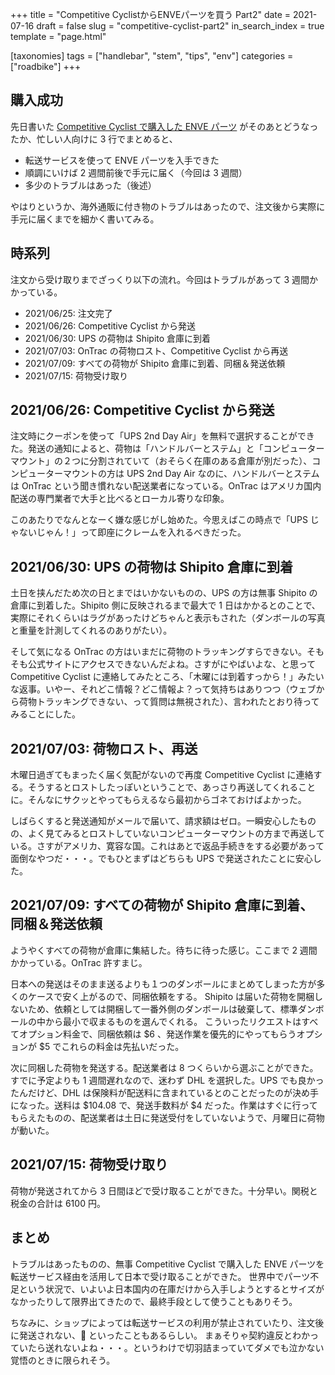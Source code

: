 +++
title = "Competitive CyclistからENVEパーツを買う Part2"
date = 2021-07-16
draft = false
slug = "competitive-cyclist-part2"
in_search_index = true
template = "page.html"

[taxonomies]
tags = ["handlebar", "stem", "tips", "env"]
categories = ["roadbike"]
+++

## 購入成功

先日書いた [Competitive Cyclist で購入した ENVE パーツ](https://blog.endflow.net/competitive-cyclist-part1/)
がそのあとどうなったか、忙しい人向けに 3 行でまとめると、

- 転送サービスを使って ENVE パーツを入手できた
- 順調にいけば 2 週間前後で手元に届く（今回は 3 週間）
- 多少のトラブルはあった（後述）

やはりというか、海外通販に付き物のトラブルはあったので、注文後から実際に手元に届くまでを細かく書いてみる。

<!-- more -->

## 時系列

注文から受け取りまでざっくり以下の流れ。今回はトラブルがあって 3 週間かかっている。

- 2021/06/25: 注文完了
- 2021/06/26: Competitive Cyclist から発送
- 2021/06/30: UPS の荷物は Shipito 倉庫に到着
- 2021/07/03: OnTrac の荷物ロスト、Competitive Cyclist から再送
- 2021/07/09: すべての荷物が Shipito 倉庫に到着、同梱＆発送依頼
- 2021/07/15: 荷物受け取り

## 2021/06/26: Competitive Cyclist から発送

注文時にクーポンを使って「UPS 2nd Day Air」を無料で選択することができた。発送の通知によると、荷物は「ハンドルバーとステム」と「コンピューターマウント」の２つに分割されていて（おそらく在庫のある倉庫が別だった）、コンピューターマウントの方は UPS 2nd Day Air なのに、ハンドルバーとステムは OnTrac という聞き慣れない配送業者になっている。OnTrac はアメリカ国内配送の専門業者で大手と比べるとローカル寄りな印象。

このあたりでなんとなーく嫌な感じがし始めた。今思えばこの時点で「UPS じゃないじゃん！」って即座にクレームを入れるべきだった。

## 2021/06/30: UPS の荷物は Shipito 倉庫に到着

土日を挟んだため次の日とまではいかないものの、UPS の方は無事 Shipito の倉庫に到着した。Shipito 側に反映されるまで最大で 1 日はかかるとのことで、実際にそれくらいはラグがあったけどちゃんと表示もされた（ダンボールの写真と重量を計測してくれるのありがたい）。

そして気になる OnTrac の方はいまだに荷物のトラッキングすらできない。そもそも公式サイトにアクセスできないんだよね。さすがにやばいよな、と思って Competitive Cyclist に連絡してみたところ、「木曜には到着すっから！」みたいな返事。いやー、それどこ情報？どこ情報よ？って気持ちはありつつ（ウェブから荷物トラッキングできない、って質問は無視された）、言われたとおり待ってみることにした。

## 2021/07/03: 荷物ロスト、再送

木曜日過ぎてもまったく届く気配がないので再度 Competitive Cyclist に連絡する。そうするとロストしたっぽいということで、あっさり再送してくれることに。そんなにサクッとやってもらえるなら最初からゴネておけばよかった。

しばらくすると発送通知がメールで届いて、請求額はゼロ。一瞬安心したものの、よく見てみるとロストしていないコンピューターマウントの方まで再送している。さすがアメリカ、寛容な国。これはあとで返品手続きをする必要があって面倒なやつだ・・・。でもひとまずはどちらも UPS で発送されたことに安心した。

## 2021/07/09: すべての荷物が Shipito 倉庫に到着、同梱＆発送依頼

ようやくすべての荷物が倉庫に集結した。待ちに待った感じ。ここまで 2 週間かかっている。OnTrac 許すまじ。

日本への発送はそのまま送るよりも１つのダンボールにまとめてしまった方が多くのケースで安く上がるので、同梱依頼をする。
Shipito は届いた荷物を開梱しないため、依頼としては開梱して一番外側のダンボールは破棄して、標準ダンボールの中から最小で収まるものを選んでくれる。
こういったリクエストはすべてオプション料金で、同梱依頼は $6 、発送作業を優先的にやってもらうオプションが $5 でこれらの料金は先払いだった。

次に同梱した荷物を発送する。配送業者は 8 つくらいから選ぶことができた。すでに予定よりも 1 週間遅れなので、迷わず DHL を選択した。UPS でも良かったんだけど、DHL は保険料が配送料に含まれているとのことだったのが決め手になった。送料は $104.08 で、発送手数料が $4 だった。作業はすぐに行ってもらえたものの、配送業者は土日に発送受付をしていないようで、月曜日に荷物が動いた。

## 2021/07/15: 荷物受け取り

荷物が発送されてから 3 日間ほどで受け取ることができた。十分早い。関税と税金の合計は 6100 円。

## まとめ

トラブルはあったものの、無事 Competitive Cyclist で購入した ENVE パーツを転送サービス経由を活用して日本で受け取ることができた。
世界中でパーツ不足という状況で、いよいよ日本国内の在庫だけから入手しようとするとサイズがなかったりして限界出てきたので、最終手段として使うこともありそう。

ちなみに、ショップによっては転送サービスの利用が禁止されていたり、注文後に発送されない、 といったこともあるらしい。
まぁそりゃ契約違反とわかっていたら送れないよね・・・。というわけで切羽詰まっていてダメでも泣かない覚悟のときに限られそう。
